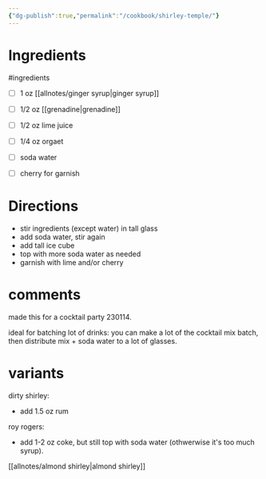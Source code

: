 ```yaml
---
{"dg-publish":true,"permalink":"/cookbook/shirley-temple/"}
---
```



# Ingredients
#ingredients 
* [ ] 1 oz [[allnotes/ginger syrup\|ginger syrup]]
* [ ] 1/2 oz [[grenadine\|grenadine]]
* [ ] 1/2 oz lime juice
* [ ] 1/4 oz orgaet
* [ ] soda water
* [ ] cherry for garnish


# Directions

* stir ingredients (except water) in tall glass
* add soda water, stir again
* add tall ice cube
* top with more soda water as needed
* garnish with lime and/or cherry

# comments

made this for a cocktail party 230114.

ideal for batching lot of drinks:  you can make a lot of the cocktail mix batch, then distribute mix + soda water to a lot of glasses.

# variants

dirty shirley:
 - add 1.5 oz rum

roy rogers:
 - add 1-2 oz coke, but still top with soda water (othwerwise it's too much syrup).

[[allnotes/almond shirley\|almond shirley]]

